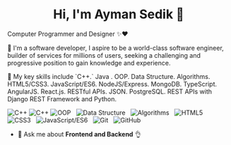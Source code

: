 <h1 align="center">Hi, I'm Ayman Sedik 👋</h1>

<p>Computer Programmer and Designer ✨❤️</p>
<p>📌 I'm a software developer, I aspire to be a world-class software engineer, builder of services for millions of users, 
 seeking a challenging and progressive position to gain knowledge and experience.</p>
 
<p>📌 My key skills include `C++.` Java . OOP. Data Structure. Algorithms. HTML5/CSS3. JavaScript/ES6. 
 NodeJS/Express. MongoDB. TypeScript. AngularJS. React.js. RESTful APIs. JSON. PostgreSQL. REST 
 APIs with Django REST Framework and Python.</p>
 
![C++](https://img.shields.io/badge/C++-A6A9AA?style=for-the-badge&logo=C++&logoColor=white)
![C++](https://img.shields.io/badge/C++-white?style=for-the-badge&logo=C++&logoColor=0078D7)
![OOP](https://img.shields.io/badge/-OOP-black?style=social)&nbsp;&nbsp;
![Data Structure](https://img.shields.io/badge/-DataStructure-black?logo=DataStructure&style=social)&nbsp;&nbsp;
![Algorithms](https://img.shields.io/badge/-Algorithms-black?logo=Algorithms&style=social)&nbsp;&nbsp;
![HTML5](https://img.shields.io/badge/-HTML5-black?logo=html5&style=social)&nbsp;&nbsp;
![CSS3](https://img.shields.io/badge/-CSS3-black?logo=CSS3&style=social)&nbsp;&nbsp;
![JavaScript/ES6](https://img.shields.io/badge/-JavaScript/ES6-black?logo=JavaScript/ES6&style=social)&nbsp;&nbsp;
![Git](https://img.shields.io/badge/-Git-black?logo=git&style=social)&nbsp;&nbsp;
![GitHub](https://img.shields.io/badge/-GitHub-black?logo=github&style=social)&nbsp;&nbsp;

- 💬 Ask me about **Frontend and Backend** 👌
